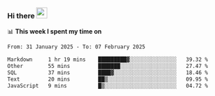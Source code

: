 ### Hi there <a href="https://www.gautamkrishnar.com/"><img src="https://media.giphy.com/media/hvRJCLFzcasrR4ia7z/giphy.gif" width="25px"></a>

📊 **This week I spent my time on**

<!--START_SECTION:waka-->

```txt
From: 31 January 2025 - To: 07 February 2025

Markdown     1 hr 19 mins    █████████▓░░░░░░░░░░░░░░░   39.32 %
Other        55 mins         ███████░░░░░░░░░░░░░░░░░░   27.47 %
SQL          37 mins         ████▓░░░░░░░░░░░░░░░░░░░░   18.46 %
Text         20 mins         ██▒░░░░░░░░░░░░░░░░░░░░░░   09.95 %
JavaScript   9 mins          █▒░░░░░░░░░░░░░░░░░░░░░░░   04.72 %
```

<!--END_SECTION:waka-->
